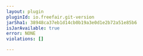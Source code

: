 ```yaml
---
layout: plugin
pluginId: io.freefair.git-version
jarSha1: 38948ca37eb1d14cb0b19a3e0d1e2b72a51e85b6
isJarAvailable: true
error: NONE
violations: []

---
```

